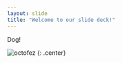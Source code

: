 ```yaml
---
layout: slide
title: "Welcome to our slide deck!"
---
```


Dog!

![octofez](https://octodex.github.com/images/octofez.png)
{: .center}
